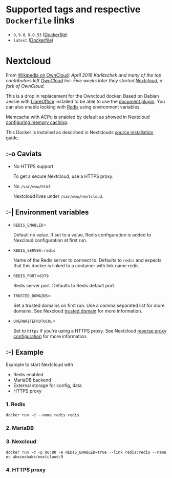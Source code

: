 
# Supported tags and respective `Dockerfile` links

- `9`, `9.0`, `9.0.53` ([Dockerfile](https://github.com/aheimsbakk/nextcloud/blob/master/Dockerfile))
- `latest` ([Dockerfile](https://github.com/aheimsbakk/nextcloud/blob/master/Dockerfile))


# Nextcloud 

From [Wikipedia on OwnCloud][wiki_owncloud]: *April 2016 Karlitschek and many of the top contributors left [OwnCloud][] Inc. Five weeks later they started [Nextcloud][], a fork of OwnCloud.*

This is a drop in replacement for the Owncloud docker. Based on Debian Jessie with [LibreOffice][] installed to be able to use the [document plugin][]. You can also enable locking with [Redis][] using environment variables.

Memcache with ACPu is enabled by default as showed in Nextcloud [configuring memory caching](https://docs.nextcloud.com/server/9/admin_manual/configuration_server/caching_configuration.html).

This Docker is installed as described in Nextclouds [source installation][] guide.


## :-o Caviats

- No HTTPS support

	To get a secure Nextcloud, use a HTTPS proxy.

- No `/var/www/html`

	Nextcloud lives under `/var/www/nextcloud`.


## :-| Environment variables

- `REDIS_ENABLED`=

	Default no value. If set to a value, Redis configuration is added to Nexcloud configuration at first run.

- `REDIS_SERVER`=`redis`

	Name of the Redis server to connect to. Defaults to `redis` and expects that this docker is linked to a container with link name redis.

- `REDIS_PORT`=`6379`

	Redis server port. Defaults to Redis default port.

- `TRUSTED_DOMAINS`=

	Set a trusted domains on first run. Use a comma separated list for more domains. See Nexcloud [trusted domain](https://docs.nextcloud.com/server/9/admin_manual/installation/installation_wizard.html#trusted-domains-label) for more information.

- `OVERWRITEPROTOCOL`=

	Set to `https` if you're using a HTTPS proxy. See Nextcloud [reverse proxy configuration](https://docs.nextcloud.com/server/9/admin_manual/configuration_server/reverse_proxy_configuration.html) for more information.


## :-) Example

Example to start Nextcloud with

- Redis enabled
- MariaDB backend
- External storage for config, data
- HTTPS proxy 

### 1. Redis

	docker run -d --name redis redis

### 2. MariaDB

### 3. Nexcloud

	docker run -d -p 80:80 -e REDIS_ENABLED=true --link redis:redis --name nc aheimsbakk/nextcloud:9

### 4. HTTPS proxy


[document plugin]: https://apps.owncloud.com/content/show.php/Documents?content=168711
[LibreOffice]: https://www.libreoffice.org
[Redis]: https://redis.io
[wiki_owncloud]: https://en.wikipedia.org/wiki/OwnCloud
[OwnCloud]: https://owncloud.com
[Nextcloud]: https://nextcloud.com
[source installation]: https://docs.nextcloud.com/server/9/admin_manual/installation/source_installation.html

